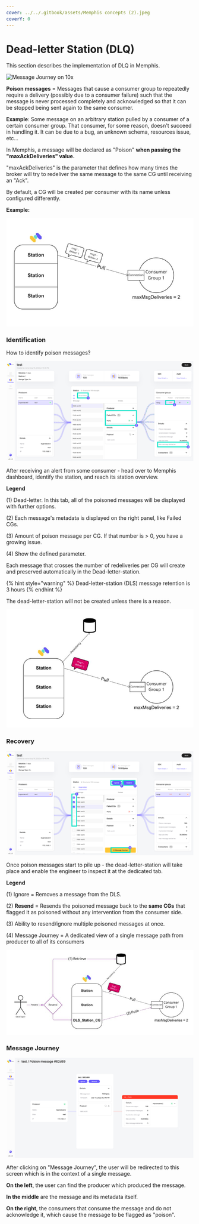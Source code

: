 ```yaml
---
cover: ../../.gitbook/assets/Memphis concepts (2).jpeg
coverY: 0
---
```


# Dead-letter Station (DLQ)

This section describes the implementation of DLQ in Memphis.

![Message Journey on 10x](<../../.gitbook/assets/Message Journey.gif>)

**Poison messages** = Messages that cause a consumer group to repeatedly require a delivery (possibly due to a consumer failure) such that the message is never processed completely and acknowledged so that it can be stopped being sent again to the same consumer.

**Example**: Some message on an arbitrary station pulled by a consumer of a certain consumer group. That consumer, for some reason, doesn't succeed in handling it. It can be due to a bug, an unknown schema, resources issue, etc…



In Memphis, a message will be declared as "Poison" **when passing the "maxAckDeliveries" value.**

"maxAckDeliveries" is the parameter that defines how many times the broker will try to redeliver the same message to the same CG until receiving an "Ack".

By default, a CG will be created per consumer with its name unless configured differently.

**Example:**&#x20;

![](<../../.gitbook/assets/image (3) (1).png>)

### Identification

How to identify poison messages?

![Station overview](../../.gitbook/assets/identification.jpg)

After receiving an alert from some consumer - head over to Memphis dashboard, identify the station, and reach its station overview.

**Legend**

(1) Dead-letter. In this tab, all of the poisoned messages will be displayed with further options.

(2) Each message's metadata is displayed on the right panel, like Failed CGs.

(3) Amount of poison message per CG. If that number is > 0, you have a growing issue.

(4) Show the defined parameter.



Each message that crosses the number of redeliveries per CG will create and preserved automatically in the Dead-letter-station.

{% hint style="warning" %}
Dead-letter-station (DLS) message retention is 3 hours
{% endhint %}

The dead-letter-station will not be created unless there is a reason.

![](<../../.gitbook/assets/image (4).png>)

### Recovery

![](../../.gitbook/assets/2.jpg)

Once poison messages start to pile up - the dead-letter-station will take place and enable the engineer to inspect it at the dedicated tab.

**Legend**

(1) Ignore = Removes a message from the DLS.

(2) **Resend** = Resends the poisoned message back to the **same CGs** that flagged it as poisoned without any intervention from the consumer side.

(3) Ability to resend/ignore multiple poisoned messages at once.

(4) Message Journey = A dedicated view of a single message path from producer to all of its consumers

![Resend Mechanism](<../../.gitbook/assets/image (1).png>)

###

### Message Journey

![Message Journey](../../.gitbook/assets/3.jpg)

After clicking on "Message Journey", the user will be redirected to this screen which is in the context of a single message.

**On the left**, the user can find the producer which produced the message.

**In the middle** are the message and its metadata itself.

**On the right**, the consumers that consume the message and do not acknowledge it, which cause the message to be flagged as "poison".
